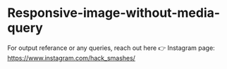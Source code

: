 # Responsive-image-without-media-query

For output referance or any queries, reach out here 👉 Instagram page: https://www.instagram.com/hack_smashes/
